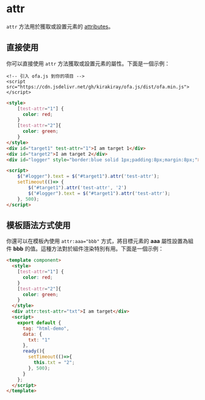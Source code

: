 # attr

`attr` 方法用於獲取或設置元素的 [attributes](https://developer.mozilla.org/en-US/docs/Web/API/Element/attributes)。

## 直接使用

你可以直接使用 `attr` 方法獲取或設置元素的屬性。下面是一個示例：

<html-viewer>

```
<!-- 引入 ofa.js 到你的項目 -->
<script src="https://cdn.jsdelivr.net/gh/kirakiray/ofa.js/dist/ofa.min.js"></script>
```

```html
<style>
    [test-attr="1"] {
      color: red;
    }
    [test-attr="2"]{
      color: green;
    }
</style>
<div id="target1" test-attr="1">I am target 1</div>
<div id="target2">I am target 2</div>
<div id="logger" style="border:blue solid 1px;padding:8px;margin:8px;">logger</div>

<script>
    $("#logger").text = $("#target1").attr('test-attr');
    setTimeout(()=> {
        $("#target1").attr('test-attr', '2')
        $("#logger").text = $("#target1").attr('test-attr');
    }, 500);
</script>
```

</html-viewer>

## 模板語法方式使用

你還可以在模板內使用 `attr:aaa="bbb"` 方式，將目標元素的 **aaa** 屬性設置為組件 **bbb** 的值。這種方法對於組件渲染特別有用。下面是一個示例：

<comp-viewer comp-name="html-demo">

```html
<template component>
  <style>
    [test-attr="1"] {
      color: red;
    }
    [test-attr="2"]{
      color: green;
    }
  </style>
  <div attr:test-attr="txt">I am target</div>
  <script>
    export default {
      tag: "html-demo",
      data: {
        txt: "1"
      },
      ready(){
        setTimeout(()=>{
          this.txt = "2";
        }, 500);
      }
    };
  </script>
</template>
```

</comp-viewer>